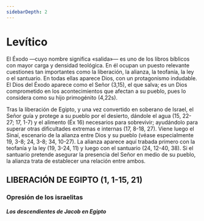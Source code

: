 ```yaml
---
sidebarDepth: 2
---
```

# Levítico

El Éxodo —cuyo nombre significa «salida»— es uno de los libros bíblicos con mayor carga y densidad teológica. En él ocupan un puesto relevante cuestiones tan importantes como la liberación, la alianza, la teofanía, la ley o el santuario. En todas ellas aparece Dios, con un protagonismo indudable. El Dios del Éxodo aparece como el Señor (3,15), el que salva; es un Dios comprometido en los acontecimientos que afectan a su pueblo, pues lo considera como su hijo primogénito (4,22s).

Tras la liberación de Egipto, y una vez convertido en soberano de Israel, el Señor guía y protege a su pueblo por el desierto, dándole el agua (15, 22-27; 17, 1-7) y el alimento (Éx 16) necesarios para sobrevivir; ayudándolo para superar otras dificultades extremas e internas (17, 8-18, 27). Viene luego el Sinaí, escenario de la alianza entre Dios y su pueblo (véase especialmente 19, 3-8; 24, 3-8; 34, 10-27). La alianza aparece aquí trabada primero con la teofanía y la ley (19, 3-24, 11) y luego con el santuario (24, 12-40, 38). Si el santuario pretende asegurar la presencia del Señor en medio de su pueblo, la alianza trata de establecer una relación entre ambos.

## LIBERACIÓN DE EGIPTO (1, 1-15, 21)

### Opresión de los israelitas

#### *Los descendientes de Jacob en Egipto*
